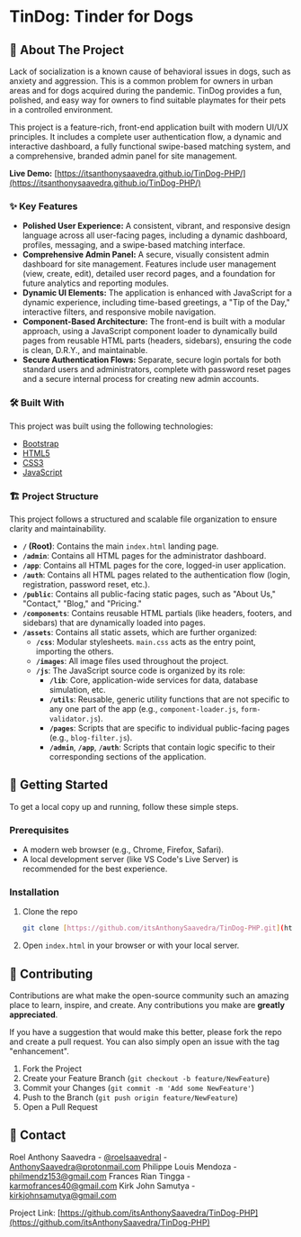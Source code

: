 # TinDog: Tinder for Dogs

## 📖 About The Project

Lack of socialization is a known cause of behavioral issues in dogs, such as anxiety and aggression. This is a common problem for owners in urban areas and for dogs acquired during the pandemic. TinDog provides a fun, polished, and easy way for owners to find suitable playmates for their pets in a controlled environment.

This project is a feature-rich, front-end application built with modern UI/UX principles. It includes a complete user authentication flow, a dynamic and interactive dashboard, a fully functional swipe-based matching system, and a comprehensive, branded admin panel for site management.

**Live Demo:** [https://itsanthonysaavedra.github.io/TinDog-PHP/](https://itsanthonysaavedra.github.io/TinDog-PHP/)

### ✨ Key Features

- **Polished User Experience:** A consistent, vibrant, and responsive design language across all user-facing pages, including a dynamic dashboard, profiles, messaging, and a swipe-based matching interface.
- **Comprehensive Admin Panel:** A secure, visually consistent admin dashboard for site management. Features include user management (view, create, edit), detailed user record pages, and a foundation for future analytics and reporting modules.
- **Dynamic UI Elements:** The application is enhanced with JavaScript for a dynamic experience, including time-based greetings, a "Tip of the Day," interactive filters, and responsive mobile navigation.
- **Component-Based Architecture:** The front-end is built with a modular approach, using a JavaScript component loader to dynamically build pages from reusable HTML parts (headers, sidebars), ensuring the code is clean, D.R.Y., and maintainable.
- **Secure Authentication Flows:** Separate, secure login portals for both standard users and administrators, complete with password reset pages and a secure internal process for creating new admin accounts.

### 🛠️ Built With

This project was built using the following technologies:

- [Bootstrap](https://getbootstrap.com/)
- [HTML5](https://en.wikipedia.org/wiki/HTML5)
- [CSS3](https://en.wikipedia.org/wiki/CSS)
- [JavaScript](https://www.javascript.com/)

### 🏗️ Project Structure

This project follows a structured and scalable file organization to ensure clarity and maintainability.

- **`/` (Root)**: Contains the main `index.html` landing page.
- **`/admin`**: Contains all HTML pages for the administrator dashboard.
- **`/app`**: Contains all HTML pages for the core, logged-in user application.
- **`/auth`**: Contains all HTML pages related to the authentication flow (login, registration, password reset, etc.).
- **`/public`**: Contains all public-facing static pages, such as "About Us," "Contact," "Blog," and "Pricing."
- **`/components`**: Contains reusable HTML partials (like headers, footers, and sidebars) that are dynamically loaded into pages.
- **`/assets`**: Contains all static assets, which are further organized:
  - **`/css`**: Modular stylesheets. `main.css` acts as the entry point, importing the others.
  - **`/images`**: All image files used throughout the project.
  - **`/js`**: The JavaScript source code is organized by its role:
    - **`/lib`**: Core, application-wide services for data, database simulation, etc.
    - **`/utils`**: Reusable, generic utility functions that are not specific to any one part of the app (e.g., `component-loader.js`, `form-validator.js`).
    - **`/pages`**: Scripts that are specific to individual public-facing pages (e.g., `blog-filter.js`).
    - **`/admin`**, **`/app`**, **`/auth`**: Scripts that contain logic specific to their corresponding sections of the application.

## 🚀 Getting Started

To get a local copy up and running, follow these simple steps.

### Prerequisites

- A modern web browser (e.g., Chrome, Firefox, Safari).
- A local development server (like VS Code's Live Server) is recommended for the best experience.

### Installation

1.  Clone the repo
    ```sh
    git clone [https://github.com/itsAnthonySaavedra/TinDog-PHP.git](https://github.com/itsAnthonySaavedra/TinDog-PHP.git)
    ```
2.  Open `index.html` in your browser or with your local server.

## 🤝 Contributing

Contributions are what make the open-source community such an amazing place to learn, inspire, and create. Any contributions you make are **greatly appreciated**.

If you have a suggestion that would make this better, please fork the repo and create a pull request. You can also simply open an issue with the tag "enhancement".

1.  Fork the Project
2.  Create your Feature Branch (`git checkout -b feature/NewFeature`)
3.  Commit your Changes (`git commit -m 'Add some NewFeature'`)
4.  Push to the Branch (`git push origin feature/NewFeature`)
5.  Open a Pull Request

## 📧 Contact

Roel Anthony Saavedra - [@roelsaavedral](https://www.instagram.com/roelsaavedral) - AnthonySaavedra@protonmail.com
Philippe Louis Mendoza - philmendz153@gmail.com
Frances Rian Tingga - karmofrances40@gmail.com
Kirk John Samutya - kirkjohnsamutya@gmail.com

Project Link: [https://github.com/itsAnthonySaavedra/TinDog-PHP](https://github.com/itsAnthonySaavedra/TinDog-PHP)

